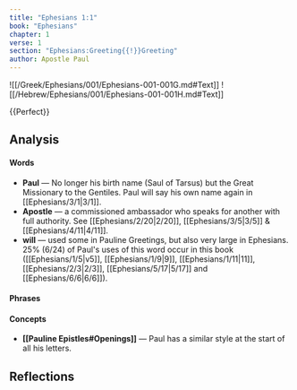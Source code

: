 ```yaml
---
title: "Ephesians 1:1"
book: "Ephesians"
chapter: 1
verse: 1
section: "Ephesians:Greeting{{!}}Greeting"
author: Apostle Paul
---
```

![[/Greek/Ephesians/001/Ephesians-001-001G.md#Text]]
![[/Hebrew/Ephesians/001/Ephesians-001-001H.md#Text]]

{{Perfect}}

## Analysis

#### Words
- **Paul** — No longer his birth name (Saul of Tarsus) but the Great Missionary to the Gentiles.  Paul will say his own name again in [[Ephesians/3/1|3/1]].
- **Apostle** — a commissioned ambassador who speaks for another with full authority.  See [[Ephesians/2/20|2/20]], [[Ephesians/3/5|3/5]] & [[Ephesians/4/11|4/11]].
- **will** — used some in Pauline Greetings, but also very large in Ephesians.  25% (6/24) of Paul's uses of this word occur in this book ([[Ephesians/1/5|v5]], [[Ephesians/1/9|9]], [[Ephesians/1/11|11]], [[Ephesians/2/3|2/3]], [[Ephesians/5/17|5/17]] and [[Ephesians/6/6|6/6]]).

#### Phrases

#### Concepts
- **[[Pauline Epistles#Openings]]** — Paul has a similar style at the start of all his letters.

## Reflections
